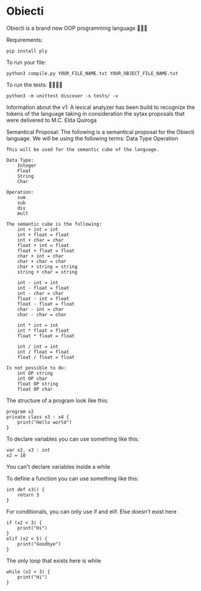# Obiecti

Obiecti is a brand new OOP programming language 👾👾👾

Requirements:
    
    pip install ply

To run your file:
    
    python3 compile.py YOUR_FILE_NAME.txt YOUR_OBJECT_FILE_NAME.txt

To run the tests: 🧪🧪🧪🧪
    
    python3 -m unittest discover -s tests/ -v

Information about the v1:
    A lexical analyzer has been build to recognize the tokens of the language taking in consideration the sytax proposals that were delivered to M.C. Elda Quiroga

Semantical Proposal:
    The following is a semantical proposal for the Obiecti language.
    We will be using the following terms:
        Data Type
        Operation

    This will be used for the semantic cube of the language.

    Data Type:
        Integer
        Float
        String
        Char

    Operation:
        sum
        sub
        div
        mult

    The semantic cube is the following:
        int + int = int
        int + float = float
        int + char = char
        float + int = float
        float + float = float
        char + int = char
        char + char = char
        char + string = string
        string + char = string

        int - int = int
        int - float = float
        int - char = char
        float - int = float
        float - float = float
        char - int = char
        char - char = char

        int * int = int
        int * float = float
        float * float = float

        int / int = int
        int / float = float
        float / float = float

    Is not possible to do:
        int OP string
        int OP char
        float OP string
        float OP char


The structure of a program look like this:

    program x2
    private class x3 : x4 {
        print("Hello world")
    }

To declare variables you can use something like this:
    
    var x2, x3 : int
    x2 = 10

You can't declare variables inside a while

To define a function you can use something like this:
    
    int def x3() {
        return 3
    }
    
For conditionals, you can only use if and elif. Else doesn't exist here

    if (x2 < 3) {
        print("Hi")
    }
    elif (x2 < 5) {
        print("Goodbye")
    }
    
The only loop that exists here is while

    while (x2 < 3) {
        print("Hi")
    }
